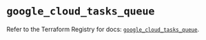 # `google_cloud_tasks_queue`

Refer to the Terraform Registry for docs: [`google_cloud_tasks_queue`](https://registry.terraform.io/providers/hashicorp/google/6.16.0/docs/resources/cloud_tasks_queue).
